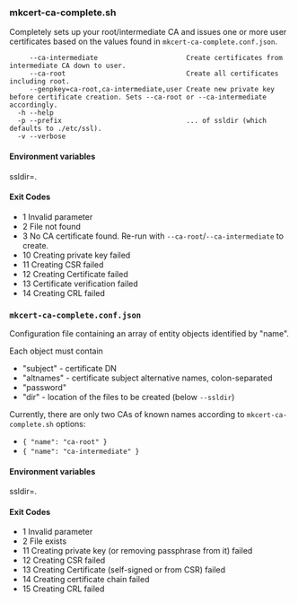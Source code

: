### mkcert-ca-complete.sh

Completely sets up your root/intermediate CA and issues one or more
user certificates based on the values found in `mkcert-ca-complete.conf.json`.

```
     --ca-intermediate                      Create certificates from intermediate CA down to user.
     --ca-root                              Create all certificates including root.
     --genpkey=ca-root,ca-intermediate,user Create new private key before certificate creation. Sets --ca-root or --ca-intermediate accordingly.
  -h --help
  -p --prefix                               ... of ssldir (which defaults to ./etc/ssl).
  -v --verbose
```

#### Environment variables

ssldir=.

#### Exit Codes

-  1 Invalid parameter
-  2 File not found
-  3 No CA certificate found. Re-run with `--ca-root`/`--ca-intermediate` to create.
- 10 Creating private key failed
- 11 Creating CSR failed
- 12 Creating Certificate failed
- 13 Certificate verification failed
- 14 Creating CRL failed

### `mkcert-ca-complete.conf.json`

Configuration file containing an array of entity objects identified by "name".

Each object must contain

- "subject" - certificate DN
- "altnames" - certificate subject alternative names, colon-separated
- "password"
- "dir" - location of the files to be created (below `--ssldir`)

Currently, there are only two CAs of known names according to `mkcert-ca-complete.sh` options:

- `{ "name": "ca-root" }`
- `{ "name": "ca-intermediate" }`

#### Environment variables

ssldir=.

#### Exit Codes

-  1 Invalid parameter
-  2 File exists
- 11 Creating private key (or removing passphrase from it) failed
- 12 Creating CSR failed
- 13 Creating Certificate (self-signed or from CSR) failed
- 14 Creating certificate chain failed
- 15 Creating CRL failed
